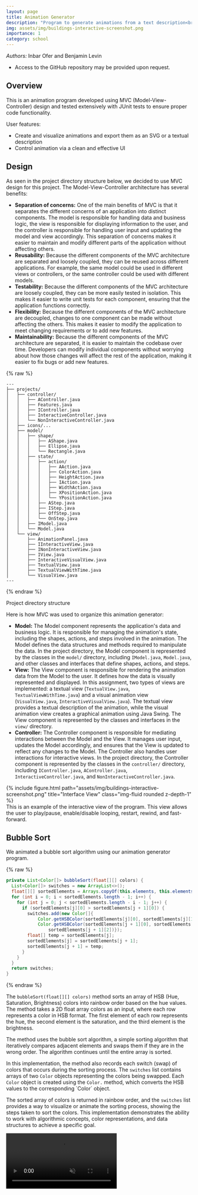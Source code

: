 ```yaml
---
layout: page
title: Animation Generator
description: "Program to generate animations from a text description<br><b>Using: </b><em>Java, Java Swing</em>"
img: assets/img/buildings-interactive-screenshot.png
importance: 1
category: school
---
```


<em>Authors:</em> Inbar Ofer and Benjamin Levin

- Access to the GitHub repository may be provided upon request.

## Overview

This is an animation program developed using MVC (Model-View-Controller) design and tested extensively with JUnit tests to ensure proper code functionality.

User features:
- Create and visualize animations and export them as an SVG or a textual description
- Control animation via a clean and effective UI

## Design

As seen in the project directory structure below, we decided to use MVC design for this project. The Model-View-Controller architecture has several benefits:
- <b>Separation of concerns:</b> One of the main benefits of MVC is that it separates the different concerns of an application into distinct components. The model is responsible for handling data and business logic, the view is responsible for displaying information to the user, and the controller is responsible for handling user input and updating the model and view accordingly. This separation of concerns makes it easier to maintain and modify different parts of the application without affecting others.
- <b>Reusability:</b> Because the different components of the MVC architecture are separated and loosely coupled, they can be reused across different applications. For example, the same model could be used in different views or controllers, or the same controller could be used with different models.
- <b>Testability:</b> Because the different components of the MVC architecture are loosely coupled, they can be more easily tested in isolation. This makes it easier to write unit tests for each component, ensuring that the application functions correctly.
- <b>Flexibility:</b> Because the different components of the MVC architecture are decoupled, changes to one component can be made without affecting the others. This makes it easier to modify the application to meet changing requirements or to add new features.
- <b>Maintainability:</b> Because the different components of the MVC architecture are separated, it is easier to maintain the codebase over time. Developers can modify individual components without worrying about how those changes will affect the rest of the application, making it easier to fix bugs or add new features.

{% raw %}
```
---
├── projects/
│   ├── controller/
│   │   ├── AController.java
│   │   ├── Features.java
│   │   ├── IController.java
│   │   ├── InteractiveController.java
│   │   └── NonInteractiveController.java
│   ├── icons/...
│   ├── model/
│   │   ├── shape/
│   │   │   ├── AShape.java
│   │   │   ├── Ellipse.java
│   │   │   └── Rectangle.java
│   │   ├── state/
│   │   │   ├── action/
│   │   │   │   ├── AAction.java
│   │   │   │   ├── ColorAction.java
│   │   │   │   ├── HeightAction.java
│   │   │   │   ├── IAction.java
│   │   │   │   ├── WidthAction.java
│   │   │   │   ├── XPositionAction.java
│   │   │   │   └── YPositionAction.java
│   │   │   ├── AStep.java
│   │   │   ├── IStep.java
│   │   │   ├── OffStep.java
│   │   │   └── OnStep.java
│   │   ├── IModel.java
│   │   └── Model.java
│   └── view/
│       ├── AnimationPanel.java
│       ├── IInteractiveView.java
│       ├── INonInteractiveView.java
│       ├── IView.java
│       ├── InteractiveVisualView.java
│       ├── TextualView.java
│       ├── TextualViewWithTime.java
│       └── VisualView.java
---
```
{% endraw %}

<div class="caption">
    Project directory structure
</div>

Here is how MVC was used to organize this animation generator:
- <b>Model:</b> The Model component represents the application's data and business logic. It is responsible for managing the animation's state, including the shapes, actions, and steps involved in the animation. The Model defines the data structures and methods required to manipulate the data. In the project directory, the Model component is represented by the classes in the `model/` directory, including `IModel.java`, `Model.java`, and other classes and interfaces that define shapes, actions, and steps.
- <b>View:</b> The View component is responsible for rendering the animation data from the Model to the user. It defines how the data is visually represented and displayed. In this assignment, two types of views are implemented: a textual view (`TextualView.java`, `TextualViewWithTime.java`) and a visual animation view (`VisualView.java`, `InteractiveVisualView.java`). The textual view provides a textual description of the animation, while the visual animation view creates a graphical animation using Java Swing. The View component is represented by the classes and interfaces in the `view/` directory.
- <b>Controller:</b> The Controller component is responsible for mediating interactions between the Model and the View. It manages user input, updates the Model accordingly, and ensures that the View is updated to reflect any changes to the Model. The Controller also handles user interactions for interactive views. In the project directory, the Controller component is represented by the classes in the `controller/` directory, including `IController.java`, `AController.java`, `InteractiveController.java`, and `NonInteractiveController.java`.

<div class="row">
    <div class="col-sm mt-3 mt-md-0">
        {% include figure.html path="assets/img/buildings-interactive-screenshot.png" title="Interface View" class="img-fluid rounded z-depth-1" %}
    </div>
</div>
<div class="caption">
    This is an example of the interactive view of the program. This view allows the user to play/pause, enable/disable looping, restart, rewind, and fast-forward.
</div>

## Bubble Sort

We animated a bubble sort algorithm using our animation generator program.

{% raw %}
```java
private List<Color[]> bubbleSort(float[][] colors) {
  List<Color[]> switches = new ArrayList<>();
  float[][] sortedElements = Arrays.copyOf(this.elements, this.elements.length);
  for (int i = 0; i < sortedElements.length - 1; i++) {
    for (int j = 0; j < sortedElements.length - i - 1; j++) {
      if (sortedElements[j][0] > sortedElements[j + 1][0]) {
        switches.add(new Color[]{
            Color.getHSBColor(sortedElements[j][0], sortedElements[j][1], sortedElements[j][2]),
            Color.getHSBColor(sortedElements[j + 1][0], sortedElements[j + 1][1],
                sortedElements[j + 1][2])});
        float[] temp = sortedElements[j];
        sortedElements[j] = sortedElements[j + 1];
        sortedElements[j + 1] = temp;
      }
    }
  }
  return switches;
}
```
{% endraw %}

<!-- 633x1357 -->
<div class="row d-flex align-items-center">
    <div class="col-sm mt-3 mt-md-0">
    <p>The <code>bubbleSort(float[][] colors)</code> method sorts an array of HSB (Hue, Saturation, Brightness) colors into rainbow order based on the hue values. The method takes a 2D float array colors as an input, where each row represents a color in HSB format. The first element of each row represents the hue, the second element is the saturation, and the third element is the brightness.</p>
    <p>The method uses the bubble sort algorithm, a simple sorting algorithm that iteratively compares adjacent elements and swaps them if they are in the wrong order. The algorithm continues until the entire array is sorted.</p>
    <p>In this implementation, the method also records each switch (swap) of colors that occurs during the sorting process. The <code>switches</code> list contains arrays of two <code>Color</code> objects representing the colors being swapped. Each <code>Color</code> object is created using the <code>Color.</code> method, which converts the HSB values to the corresponding `Color` object.</p>
    <p>The sorted array of colors is returned in rainbow order, and the <code>switches</code> list provides a way to visualize or animate the sorting process, showing the steps taken to sort the colors. This implementation demonstrates the ability to work with algorithmic concepts, color representations, and data structures to achieve a specific goal.</p>
    </div>
    <div class="col-auto mt-3 mt-md-0">
        <video width="300" controls autoplay muted loop>
        <source src="../../assets/video/bubble_sort.mp4" type="video/mp4">
        Your browser does not support the video tag.
    </video>
    </div>
</div>

